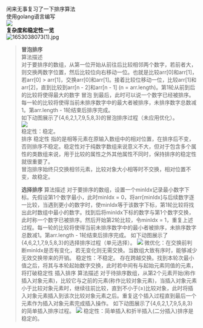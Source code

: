 闲来无事复习了一下排序算法<br />使用golang语言编写<br />![](https://cdn.nlark.com/yuque/0/2022/png/26902243/1653038029548-ce8a65fb-1d71-4473-8b11-8ae60b919de4.png#clientId=ub2f572c0-7ff7-4&crop=0&crop=0&crop=1&crop=1&from=paste&height=442&id=ue05a91d6&originHeight=888&originWidth=1236&originalType=url&ratio=1&rotation=0&showTitle=false&status=done&style=none&taskId=u6eb6b59b-bbce-4870-8d99-6ab307b11e1&title=&width=615)<br />**复杂度和稳定性一览**<br />![1653038073(1).jpg](https://cdn.nlark.com/yuque/0/2022/jpeg/26902243/1653038082089-36af2bf6-6405-43cb-a6c3-0c96fa3cf118.jpeg#clientId=ub2f572c0-7ff7-4&crop=0&crop=0&crop=1&crop=1&from=paste&height=572&id=u95bdde56&name=1653038073%281%29.jpg&originHeight=776&originWidth=877&originalType=binary&ratio=1&rotation=0&showTitle=false&size=67306&status=done&style=none&taskId=u42a4942a-9904-429c-8ab5-18a42849883&title=&width=646.6000366210938)

> **冒泡排序**<br />算法描述<br />对于要排序的数组，从第一位开始从前往后比较相邻两个数字，若前者大，则交换两数字位置，然后比较位向右移动一位。也就是比较arr[0]和arr[1]，若arr[0] > arr[1]，交换arr[0]和arr[1]。接着比较位移动一位，比较arr[1]和arr[2]，直到比较到arr[n - 2]和arr[n - 1] (n = arr.length)。第1轮从前到后的比较将使得最大的数字 冒泡 到最后，此时可以说一个数字已经被排序。每一轮的比较将使得当前未排序数字中的最大者被排序，未排序数字总数减1。第arr.length - 1轮结束后排序完成。<br />如下动图展示了{4,6,2,1,7,9,5,8,3}的冒泡排序过程（未应用优化）。<br />![](https://cdn.nlark.com/yuque/0/2022/gif/26902243/1653038044860-412e9b50-9573-47f5-812e-14fc0c15bc2f.gif#clientId=ub2f572c0-7ff7-4&crop=0&crop=0&crop=1&crop=1&from=paste&id=u4b81b012&originHeight=189&originWidth=344&originalType=url&ratio=1&rotation=0&showTitle=false&status=done&style=none&taskId=u7ddbff71-4451-4873-9850-b1314ab153c&title=)<br />稳定性：稳定。<br />排序 稳定性 指的是相等元素在原输入数组中的相对位置，在排序后不变，否则排序不稳定。稳定性对于纯数字数组来说意义不大，但对于包含多个属性的类数组来说，用于比较的属性之外其他属性不同时，保持排序的稳定性就很重要了。<br />冒泡排序始终只交换相邻元素，比较对象大小相等时不交换，相对位置不变，故稳定。
> 
> **选择排序**
> 算法描述
> 对于要排序的数组，设置一个minIdx记录最小数字下标。先假设第1个数字最小，此时minIdx = 0，将arr[minIdx]与后续数字逐一比较，当遇到更小的数字时，使minIdx等于该数字下标，第1轮比较将找出此时数组中最小的数字。找到后将minIdx下标的数字与第1个数字交换，此时称一个数字已被排序。然后开始第2轮比较，令minIdx = 1，重复上述过程。每一轮的比较将使得当前未排序数字中的最小者被排序，未排序数字总数减1。第arr.length - 1轮结束后排序完成。
> 如下动图展示了{4,6,2,1,7,9,5,8,3}的选择排序过程（单元选择）。
> ![](https://cdn.nlark.com/yuque/0/2022/gif/26902243/1653038212608-0d6f90fc-849b-4085-a094-34a31f8edf18.gif#clientId=ub2f572c0-7ff7-4&crop=0&crop=0&crop=1&crop=1&from=paste&id=u4288549d&originHeight=189&originWidth=344&originalType=url&ratio=1&rotation=0&showTitle=false&status=done&style=none&taskId=ucc540c3c-11d6-45a3-9624-27bcbb30730&title=)
> 微优化：在交换前判断minIdx是否有变化，若无变化则无需交换。当数组大致有序时，能够减少无效交换带来的开销。
> 稳定性：不稳定。
> 存在跨越交换。找到本轮次最小值之后，将其与本轮起始数字交换，此时若中间有与起始元素同值的元素，将打破稳定性
> 插入排序
> 算法描述
> 对于待排序数组，从第2个元素开始(称作插入对象元素)，比较它与之前的元素(称作比较对象元素)，当插入对象元素小于比较对象元素时，继续往前比较，直到不小于(≥)比较对象，此时将插入对象元素插入到该次比较对象元素之后。重复这个插入过程直到最后一个元素作为插入对象元素完成插入操作。
> 如下动图展示了{4,6,2,1,7,9,5,8,3}的简单插入排序过程。
> ![](https://cdn.nlark.com/yuque/0/2022/gif/26902243/1653038324377-00c46c6d-ff6d-49a6-bb09-821fcaa59747.gif#clientId=ub2f572c0-7ff7-4&crop=0&crop=0&crop=1&crop=1&from=paste&id=u4eae3341&originHeight=382&originWidth=344&originalType=url&ratio=1&rotation=0&showTitle=false&status=done&style=none&taskId=u419f9ed8-eb80-4697-9372-8c8c99e9366&title=)
> 稳定性：简单插入和折半插入(二分插入)排序是稳定的。


